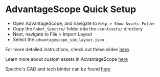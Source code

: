 # AdvantageScope Quick Setup

- Open AdvantageScope, and navigate to `Help > Show Assets Folder`
- Copy the `Robot_Spectre/` folder into the `userAssets/` directory
- Next, navigate to File > Import Layout
- Select the `advantagescope_sim_layout.json`

For more detailed instructions, check out these slides [here](https://docs.google.com/presentation/d/1dn9uMHjd4_f11lE1L4BZJm6liR8zQ6XoB1TOTw9aH5k/edit?usp=sharing)

Learn more about custom assets in AdvantageScope [here](https://docs.advantagescope.org/more-features/custom-assets/)

Spectre's CAD and tech binder can be found [here](https://www.chiefdelphi.com/t/2910-cad-and-tech-binder-release-2025/500310)
